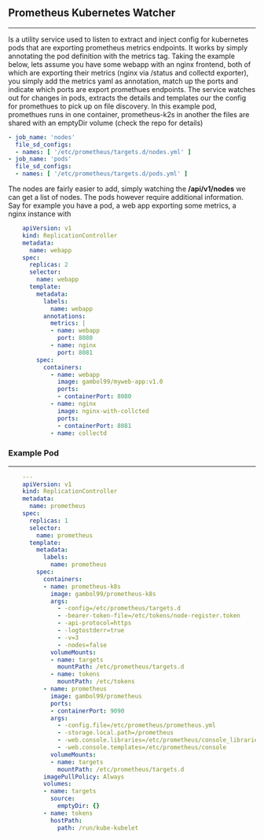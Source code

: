 
## **Prometheus Kubernetes Watcher**
-----
Is a utility service used to listen to extract and inject config for kubernetes pods that are exporting prometheus metrics endpoints. It works by simply annotating the pod definition with the metrics tag. Taking the example below, lets assume you have some webapp with an nginx frontend, both of which are exporting their metrics (nginx via /status and collectd exporter), you simply add the metrics yaml as annotation, match up the ports and indicate which ports are export promethues endpoints. The service watches out for changes in pods, extracts the details and templates our the config for promethues to pick up on file discovery. In this example pod, promethues runs in one container, prometheus-k2s in another the files are shared with an emptyDir volume (check the repo for details) 

```YAML
- job_name: 'nodes'
  file_sd_configs:
  - names: [ '/etc/prometheus/targets.d/nodes.yml' ]
- job_name: 'pods'
  file_sd_configs:
  - names: [ '/etc/prometheus/targets.d/pods.yml' ]
```

The nodes are fairly easier to add, simply watching the **/api/v1/nodes** we can get a list of nodes. The pods however require additional information. Say for example you have a pod, a web app exporting some metrics, a nginx instance with

```YAML
    apiVersion: v1
    kind: ReplicationController
    metadata:
      name: webapp
    spec:
      replicas: 2
      selector:
        name: webapp
      template:
        metadata:
          labels:
            name: webapp
          annotations:
            metrics: |
            - name: webapp
              port: 8080
            - name: nginx
              port: 8081
        spec:
          containers:
            - name: webapp
              image: gambol99/myweb-app:v1.0
              ports:
              - containerPort: 8080
            - name: nginx
              image: nginx-with-collcted
              ports:
              - containerPort: 8081
            - name: collectd
```            

### **Example Pod**
-----------------------

```YAML
    ---
    apiVersion: v1
    kind: ReplicationController
    metadata:
      name: prometheus
    spec:
      replicas: 1
      selector:
        name: prometheus
      template:
        metadata:
          labels:
            name: prometheus
        spec:
          containers:
          - name: prometheus-k8s
            image: gambol99/prometheus-k8s
            args:
              - -config=/etc/prometheus/targets.d
              - -bearer-token-file=/etc/tokens/node-register.token
              - -api-protocol=https
              - -logtostderr=true
              - -v=3 
              - -nodes=false
            volumeMounts:
            - name: targets
              mountPath: /etc/prometheus/targets.d
            - name: tokens
              mountPath: /etc/tokens
          - name: prometheus
            image: gambol99/prometheus
            ports:
            - containerPort: 9090
            args:
              - -config.file=/etc/prometheus/prometheus.yml
              - -storage.local.path=/prometheus
              - -web.console.libraries=/etc/prometheus/console_libraries
              - -web.console.templates=/etc/prometheus/console
            volumeMounts:
            - name: targets
              mountPath: /etc/prometheus/targets.d
          imagePullPolicy: Always
          volumes:
          - name: targets
            source:
              emptyDir: {}
          - name: tokens
            hostPath:
              path: /run/kube-kubelet
```
